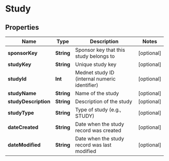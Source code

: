 

# Study


## Properties

Name | Type | Description | Notes
------------ | ------------- | ------------- | -------------
**sponsorKey** | **String** | Sponsor key that this study belongs to |  [optional]
**studyKey** | **String** | Unique study key |  [optional]
**studyId** | **Int** | Mednet study ID (internal numeric identifier) |  [optional]
**studyName** | **String** | Name of the study |  [optional]
**studyDescription** | **String** | Description of the study |  [optional]
**studyType** | **String** | Type of study (e.g., STUDY) |  [optional]
**dateCreated** | **String** | Date when the study record was created |  [optional]
**dateModified** | **String** | Date when the study record was last modified |  [optional]



